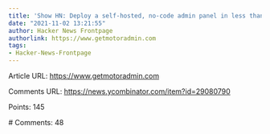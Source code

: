 ```yaml
---
title: 'Show HN: Deploy a self-hosted, no-code admin panel in less than a minute'
date: "2021-11-02 13:21:55"
author: Hacker News Frontpage
authorlink: https://www.getmotoradmin.com
tags:
- Hacker-News-Frontpage
---
```


<p>Article URL: <a href="https://www.getmotoradmin.com">https://www.getmotoradmin.com</a></p>
<p>Comments URL: <a href="https://news.ycombinator.com/item?id=29080790">https://news.ycombinator.com/item?id=29080790</a></p>
<p>Points: 145</p>
<p># Comments: 48</p>
